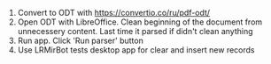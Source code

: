 1. Convert to ODT with https://convertio.co/ru/pdf-odt/
2. Open ODT with LibreOffice. Clean beginning of the document from unnecessery content. Last time it parsed if didn't clean anything
3. Run app. Click 'Run parser' button
4. Use LRMirBot tests desktop app for clear and insert new records